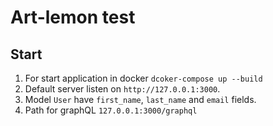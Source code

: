 # Art-lemon test

## Start
1. For start application in docker `dcoker-compose up --build`
2. Default server listen on `http://127.0.0.1:3000`.
3. Model `User` have `first_name`, `last_name` and `email` fields.
4. Path for graphQL `127.0.0.1:3000/graphql`
